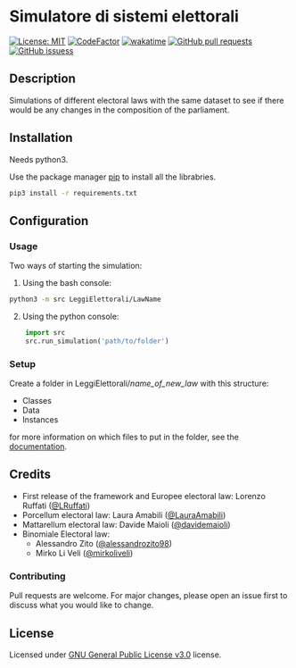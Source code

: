 # Simulatore di sistemi elettorali

[![License: MIT](https://img.shields.io/badge/License-MIT-brightgreen.svg)](https://opensource.org/licenses/MIT)
[![CodeFactor](https://www.codefactor.io/repository/github/alessandrozito98/simulatoresistemielettorali-2/badge)](https://www.codefactor.io/repository/github/alessandrozito98/simulatoresistemielettorali-2)
[![wakatime](https://wakatime.com/badge/github/alessandrozito98/SimulatoreSistemiElettorali-2.svg)](https://wakatime.com/badge/github/alessandrozito98/SimulatoreSistemiElettorali-2)
<a href="https://github.com/alessandrozito98/SimulatoreSistemiElettorali-2/pulls">
      <img alt="GitHub pull requests" src="https://img.shields.io/github/issues-pr/alessandrozito98/SimulatoreSistemiElettorali-2?color=0088ff" />
</a>
<a href="https://github.com/alessandrozito98/SimulatoreSistemiElettorali-2/issues">
    <img alt="GitHub issuess" src="https://img.shields.io/github/issues/alessandrozito98/SimulatoreSistemiElettorali-2?color=0088ff" />
</a>
## Description

Simulations of different electoral laws with the same dataset to see if there would be any changes in the composition of the parliament.

## Installation

Needs python3.

Use the package manager [pip](https://pip.pypa.io/en/stable/) to install all the librabries.

```bash
pip3 install -r requirements.txt
```

## Configuration

### Usage

Two ways of starting the simulation:

1) Using the bash console:

```bash
python3 -m src LeggiElettorali/LawName
``` 

2) Using the python console:

```python
    import src
    src.run_simulation('path/to/folder')
 ```

### Setup
Create a folder in LeggiElettorali/*name_of_new_law* with this structure:
+ Classes
+ Data
+ Instances

for more information on which files to put in the folder, see the [documentation](https://github.com/alessandrozito98/SimulatoreSistemiElettorali-2/tree/master/docs).

## Credits

+ First release of the framework and Europee electoral law: Lorenzo Ruffati ([@LRuffati](https://github.com/LRuffati)) 
+ Porcellum electoral law: Laura Amabili ([@LauraAmabili](https://github.com/LauraAmabili))
+ Mattarellum electoral law: Davide Maioli ([@davidemaioli](https://github.com/davidemaioli)) 
+ Binomiale Electoral law: 
    + Alessandro Zito ([@alessandrozito98](https://github.com/alessandrozito98))
    + Mirko Li Veli ([@mirkoliveli](https://github.com/mirkoliveli))


### Contributing
Pull requests are welcome. For major changes, please open an issue first to discuss what you would like to change.

## License
Licensed under [GNU General Public License v3.0](https://choosealicense.com/licenses/gpl-3.0/) license.